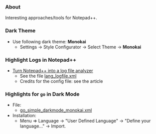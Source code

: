 ### About

Interesting approaches/tools for Notepad++.

### Dark Theme

* Use following dark theme: **Monokai**
    + Settings -> Style Configurator -> Select Theme -> **Monokai**

### Highlight Logs in Notepad++

* [Turn Notepad++ into a log file analyzer](https://darekkay.com/blog/turn-notepad-into-a-log-file-analyzer/)
    + See the file [lang_logfile.xml](lang_logfile.xml)
    + Credits for the config file: see the article

### Highlights for `go` in Dark Mode

* File: 
	+ [go_simple_darkmode_monokai.xml](go_simple_darkmode_monokai.xml)
* Installation:
	+ Menu => Language -> "User Defined Language" -> "Define your language..." -> Import.  
	


